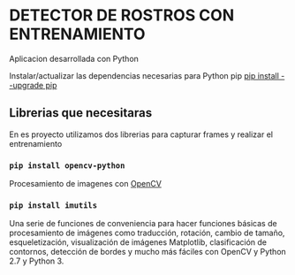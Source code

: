 # DETECTOR DE ROSTROS CON ENTRENAMIENTO 
Aplicacion desarrollada con Python 

Instalar/actualizar las dependencias necesarias para Python pip [pip install --upgrade pip](https://www.python.org/)

## Librerias que necesitaras
En es proyecto utilizamos dos librerias para capturar frames y realizar el entrenamiento

### `pip install opencv-python`
Procesamiento de imagenes con [OpenCV](https://docs.opencv.org/master/d6/d00/tutorial_py_root.html) 

### `pip install imutils`
Una serie de funciones de conveniencia para hacer funciones básicas de procesamiento de imágenes como traducción, rotación, cambio de tamaño, esqueletización, visualización de imágenes Matplotlib, clasificación de contornos, detección de bordes y mucho más fáciles con OpenCV y Python 2.7 y Python 3. 
